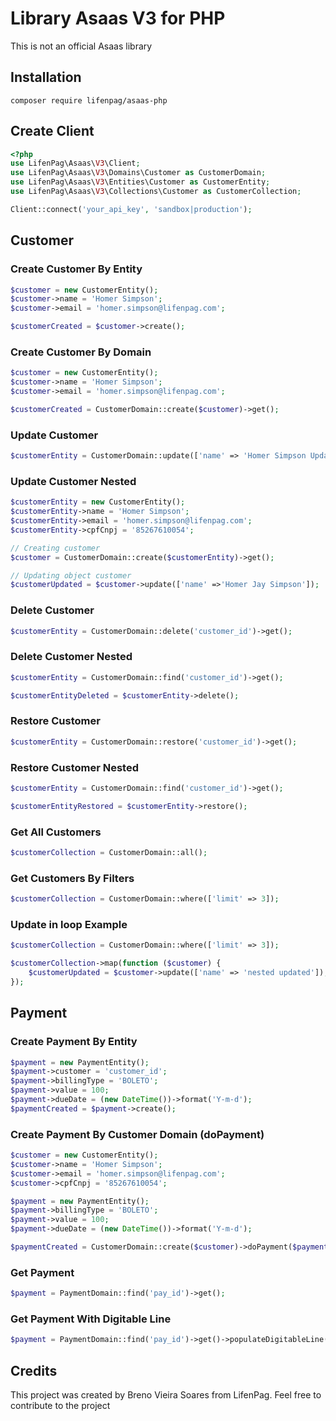 # Library Asaas V3 for PHP

This is not an official Asaas library

## Installation

```
composer require lifenpag/asaas-php
```

## Create Client

```php
<?php
use LifenPag\Asaas\V3\Client;
use LifenPag\Asaas\V3\Domains\Customer as CustomerDomain;
use LifenPag\Asaas\V3\Entities\Customer as CustomerEntity;
use LifenPag\Asaas\V3\Collections\Customer as CustomerCollection;

Client::connect('your_api_key', 'sandbox|production');
```

## Customer

### Create Customer By Entity
```php
$customer = new CustomerEntity();
$customer->name = 'Homer Simpson';
$customer->email = 'homer.simpson@lifenpag.com';

$customerCreated = $customer->create();
```

### Create Customer By Domain
```php
$customer = new CustomerEntity();
$customer->name = 'Homer Simpson';
$customer->email = 'homer.simpson@lifenpag.com';

$customerCreated = CustomerDomain::create($customer)->get();
```

### Update Customer
```php
$customerEntity = CustomerDomain::update(['name' => 'Homer Simpson Updated'], 'customer_id')->get();
```

### Update Customer Nested
```php
$customerEntity = new CustomerEntity();
$customerEntity->name = 'Homer Simpson';
$customerEntity->email = 'homer.simpson@lifenpag.com';
$customerEntity->cpfCnpj = '85267610054';

// Creating customer
$customer = CustomerDomain::create($customerEntity)->get();

// Updating object customer
$customerUpdated = $customer->update(['name' =>'Homer Jay Simpson']);
```

### Delete Customer
```php
$customerEntity = CustomerDomain::delete('customer_id')->get();
```

### Delete Customer Nested
```php
$customerEntity = CustomerDomain::find('customer_id')->get();

$customerEntityDeleted = $customerEntity->delete();
```

### Restore Customer
```php
$customerEntity = CustomerDomain::restore('customer_id')->get();
```

### Restore Customer Nested
```php
$customerEntity = CustomerDomain::find('customer_id')->get();

$customerEntityRestored = $customerEntity->restore();
```

### Get All Customers
```php
$customerCollection = CustomerDomain::all();
```

### Get Customers By Filters
```php
$customerCollection = CustomerDomain::where(['limit' => 3]);
```

### Update in loop Example
```php
$customerCollection = CustomerDomain::where(['limit' => 3]);

$customerCollection->map(function ($customer) {
	$customerUpdated = $customer->update(['name' => 'nested updated']);
});
```

## Payment
### Create Payment By Entity
```php
$payment = new PaymentEntity();
$payment->customer = 'customer_id';
$payment->billingType = 'BOLETO';
$payment->value = 100;
$payment->dueDate = (new DateTime())->format('Y-m-d');
$paymentCreated = $payment->create();
```

### Create Payment By Customer Domain (doPayment)
```php
$customer = new CustomerEntity();
$customer->name = 'Homer Simpson';
$customer->email = 'homer.simpson@lifenpag.com';
$customer->cpfCnpj = '85267610054';

$payment = new PaymentEntity();
$payment->billingType = 'BOLETO';
$payment->value = 100;
$payment->dueDate = (new DateTime())->format('Y-m-d');

$paymentCreated = CustomerDomain::create($customer)->doPayment($payment);
```

### Get Payment
```php
$payment = PaymentDomain::find('pay_id')->get();
```

### Get Payment With Digitable Line
```php
$payment = PaymentDomain::find('pay_id')->get()->populateDigitableLine();
```

## Credits

This project was created by Breno Vieira Soares from LifenPag. Feel free to contribute to the project
